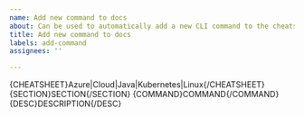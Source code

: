 ```yaml
---
name: Add new command to docs
about: Can be used to automatically add a new CLI command to the cheatsheets
title: Add new command to docs
labels: add-command
assignees: ''

---
```


{CHEATSHEET}Azure|Cloud|Java|Kubernetes|Linux{/CHEATSHEET}
{SECTION}SECTION{/SECTION}
{COMMAND}COMMAND{/COMMAND}
{DESC}DESCRIPTION{/DESC}
